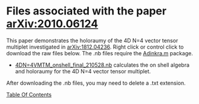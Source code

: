 # Files associated with the paper [arXiv:2010.06124](https://arxiv.org/pdf/2010.06124.pdf)
This paper demonstrates the holoraumy of the 4D N=4 vector tensor multiplet investigated in [arXiv:1812.04236](https://arxiv.org/pdf/1812.04236.pdf). Right click or control click to download the raw files below. The .nb files require the [Adinkra.m](https://hepthools.github.io/Adinkra/) package.

* [4DN=4VMTM_onshell_final_210528.nb](https://raw.githubusercontent.com/HEPTHools/Data/master/4DN4Holo/4DN%3D4VMTM_onshell_final_210528.nb) calculates the on shell algebra and holoraumy for the 4D N=4 vector tensor multiplet.

After downloading the .nb files, you may need to delete a .txt extension.

[Table Of Contents](https://hepthools.github.io/Data/)

